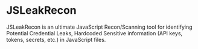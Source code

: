 # JSLeakRecon
JSLeakRecon is an ultimate JavaScript Recon/Scanning tool for identifying Potential Credential Leaks, Hardcoded Sensitive information (API keys, tokens, secrets, etc.) in JavaScript files.
